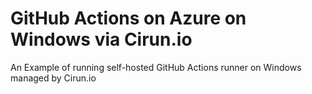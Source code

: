 # GitHub Actions on Azure on Windows via Cirun.io

An Example of running self-hosted GitHub Actions runner on Windows managed by Cirun.io
